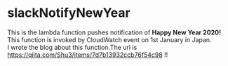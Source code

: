 # slackNotifyNewYear
This is the lambda function pushes notification of <b>Happy New Year 2020!</b><br>This function is invoked by CloudWatch event on 1st January in Japan.<br>I wrote the blog about this function.The url is https://qiita.com/Shu3/items/7d7b13932ccb76f54c98 !!
